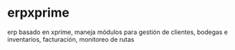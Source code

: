 # erpxprime
erp basado en xprime, maneja módulos para gestión de clientes, bodegas e inventarios, facturación, monitoreo de rutas
